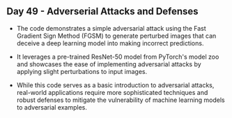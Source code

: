 ## Day 49 - Adverserial Attacks and Defenses

- The code demonstrates a simple adversarial attack using the Fast Gradient Sign Method (FGSM) to generate perturbed images that can deceive a deep learning model into making incorrect predictions.

- It leverages a pre-trained ResNet-50 model from PyTorch's model zoo and showcases the ease of implementing adversarial attacks by applying slight perturbations to input images.

- While this code serves as a basic introduction to adversarial attacks, real-world applications require more sophisticated techniques and robust defenses to mitigate the vulnerability of machine learning models to adversarial examples.